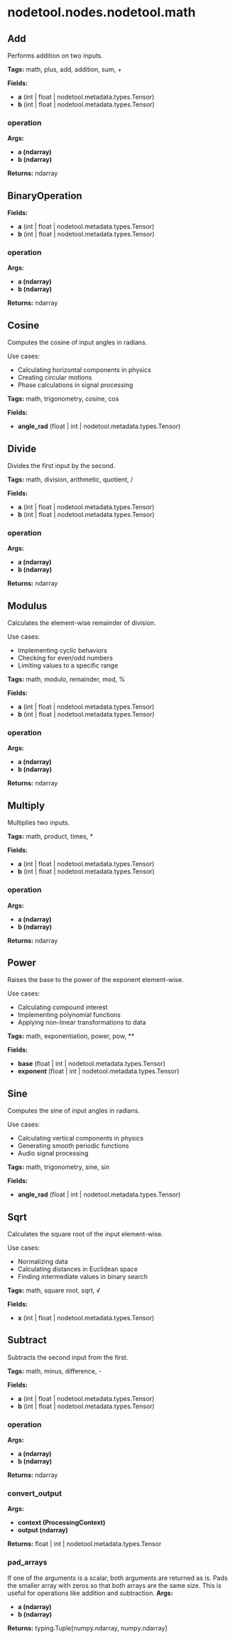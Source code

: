 # nodetool.nodes.nodetool.math

## Add

Performs addition on two inputs.

**Tags:** math, plus, add, addition, sum, +

**Fields:**
- **a** (int | float | nodetool.metadata.types.Tensor)
- **b** (int | float | nodetool.metadata.types.Tensor)

### operation

**Args:**
- **a (ndarray)**
- **b (ndarray)**

**Returns:** ndarray


## BinaryOperation

**Fields:**
- **a** (int | float | nodetool.metadata.types.Tensor)
- **b** (int | float | nodetool.metadata.types.Tensor)

### operation

**Args:**
- **a (ndarray)**
- **b (ndarray)**

**Returns:** ndarray


## Cosine

Computes the cosine of input angles in radians.

Use cases:
- Calculating horizontal components in physics
- Creating circular motions
- Phase calculations in signal processing

**Tags:** math, trigonometry, cosine, cos

**Fields:**
- **angle_rad** (float | int | nodetool.metadata.types.Tensor)


## Divide

Divides the first input by the second.

**Tags:** math, division, arithmetic, quotient, /

**Fields:**
- **a** (int | float | nodetool.metadata.types.Tensor)
- **b** (int | float | nodetool.metadata.types.Tensor)

### operation

**Args:**
- **a (ndarray)**
- **b (ndarray)**

**Returns:** ndarray


## Modulus

Calculates the element-wise remainder of division.

Use cases:
- Implementing cyclic behaviors
- Checking for even/odd numbers
- Limiting values to a specific range

**Tags:** math, modulo, remainder, mod, %

**Fields:**
- **a** (int | float | nodetool.metadata.types.Tensor)
- **b** (int | float | nodetool.metadata.types.Tensor)

### operation

**Args:**
- **a (ndarray)**
- **b (ndarray)**

**Returns:** ndarray


## Multiply

Multiplies two inputs.

**Tags:** math, product, times, *

**Fields:**
- **a** (int | float | nodetool.metadata.types.Tensor)
- **b** (int | float | nodetool.metadata.types.Tensor)

### operation

**Args:**
- **a (ndarray)**
- **b (ndarray)**

**Returns:** ndarray


## Power

Raises the base to the power of the exponent element-wise.

Use cases:
- Calculating compound interest
- Implementing polynomial functions
- Applying non-linear transformations to data

**Tags:** math, exponentiation, power, pow, **

**Fields:**
- **base** (float | int | nodetool.metadata.types.Tensor)
- **exponent** (float | int | nodetool.metadata.types.Tensor)


## Sine

Computes the sine of input angles in radians.

Use cases:
- Calculating vertical components in physics
- Generating smooth periodic functions
- Audio signal processing

**Tags:** math, trigonometry, sine, sin

**Fields:**
- **angle_rad** (float | int | nodetool.metadata.types.Tensor)


## Sqrt

Calculates the square root of the input element-wise.

Use cases:
- Normalizing data
- Calculating distances in Euclidean space
- Finding intermediate values in binary search

**Tags:** math, square root, sqrt, √

**Fields:**
- **x** (int | float | nodetool.metadata.types.Tensor)


## Subtract

Subtracts the second input from the first.

**Tags:** math, minus, difference, -

**Fields:**
- **a** (int | float | nodetool.metadata.types.Tensor)
- **b** (int | float | nodetool.metadata.types.Tensor)

### operation

**Args:**
- **a (ndarray)**
- **b (ndarray)**

**Returns:** ndarray


### convert_output

**Args:**
- **context (ProcessingContext)**
- **output (ndarray)**

**Returns:** float | int | nodetool.metadata.types.Tensor

### pad_arrays

If one of the arguments is a scalar, both arguments are returned as is.
Pads the smaller array with zeros so that both arrays are the same size.
This is useful for operations like addition and subtraction.
**Args:**
- **a (ndarray)**
- **b (ndarray)**

**Returns:** typing.Tuple[numpy.ndarray, numpy.ndarray]

